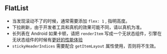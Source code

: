 ## FlatList

* 当发现滚动不了的时候，通常需要添加 `flex: 1` , 指明高度。
* 下拉刷新，由于开发者工具和真机的效果可能不同，请以真机为准。
* 长列表在 Android 如果卡顿，请把 `renderItem` 写成一个无状态组件，引擎在无状态组件的时候有[更好的性能体验](./React与小程序的数据交换方式.md)
* `stickyHeaderIndices` 需要配合 `getItemLayout` 属性使用，否则将不生效。
  